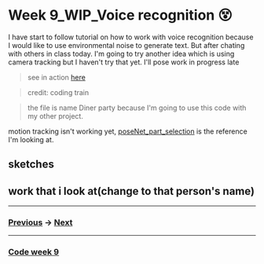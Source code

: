 # Week 9_WIP_Voice recognition :dizzy_face:
I have start to follow tutorial on how to work with voice recognition because I would like to use environmental noise to generate text. But after chating with others in class today. I'm going to try another idea which is using camera tracking but I haven't try that yet. I'll pose work in progress late

> see in action [here](http://127.0.0.1:8634/)

> credit: coding train

> the file is name Diner party because I'm going to use this code with my other project. 

motion tracking isn't working yet, [poseNet_part_selection](https://editor.p5js.org/ml5/sketches/FkBtHfKP0i) is the reference I'm looking at. 

## sketches

## work that i look at(change to that person's name)

-------------------------------------------------
### [Previous](https://github.com/napasornc/c0dew0rd/tree/master/week%2008) -> [Next](https://github.com/napasornc/c0dew0rd/tree/master/week%2010) 
-------------------------------------------------
### [Code week 9](https://github.com/napasornc/c0dew0rd/tree/master/processing/week%2009) 

